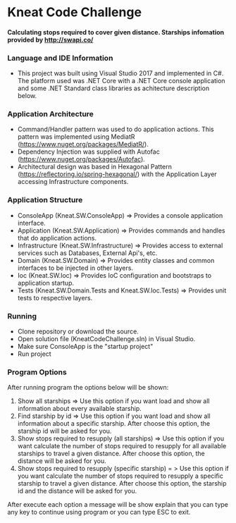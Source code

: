 # Kneat Code Challenge
#### Calculating stops required to cover given distance. Starships infomation provided by http://swapi.co/

### Language and IDE Information

* This project was built using Visual Studio 2017 and implemented in C#. The platform used was .NET Core with a .NET Core console application and some .NET Standard class libraries as achitecture description below.

### Application Architecture

* Command/Handler pattern was used to do application actions. This pattern was implemented using MediatR (https://www.nuget.org/packages/MediatR/). 
* Dependency Injection was supplied with Autofac (https://www.nuget.org/packages/Autofac).
* Architectural design was based in Hexagonal Pattern (https://reflectoring.io/spring-hexagonal/) with the Application Layer accessing Infrastructure components.

### Application Structure

* ConsoleApp (Kneat.SW.ConsoleApp) => Provides a console application interface.
* Application (Kneat.SW.Application) => Provides commands and handles that do application actions.
* Infrastructure (Kneat.SW.Infrastructure) => Provides access to external services such as Databases, External Api's, etc.
* Domain (Kneat.SW.Domain) => Provides entity classes and common interfaces to be injected in other layers.
* Ioc (Kneat.SW.Ioc) => Provides IoC configuration and bootstraps to application startup.
* Tests (Kneat.SW.Domain.Tests and Kneat.SW.Ioc.Tests) => Provides unit tests to respective layers.

### Running

* Clone repository or download the source.
* Open solution file (KneatCodeChallenge.sln) in Visual Studio.
* Make sure ConsoleApp is the "startup project"
* Run project

### Program Options

After running program the options below will be shown:

1.  Show all starships => Use this option if you want load and show all information about every available starship.
2.  Find starship by id => Use this option if you want load and show all information about a specific starship. After choose this option, the starship id will be asked for you.
3.  Show stops required to resupply (all starships) => Use this option if you want calculate the number of stops required to resupply for all available starships to travel a given distance. After choose this option, the distance will be asked for you.
4.  Show stops required to resupply (specific starship) = > Use this option if you want calculate the number of stops required to resupply a specific starship to travel a given distance. After choose this option, the starship id and the distance will be asked for you.

After execute each option a message will be show explain that you can type any key to continue using program or you can type ESC to exit.
